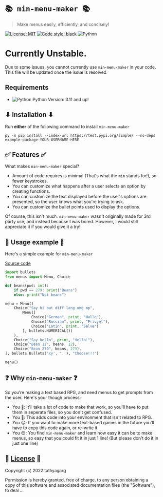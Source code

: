 # `📚 min-menu-maker 📚`
> Make menus easily, efficiently, and concisely!
> 
[![License: MIT](https://img.shields.io/badge/License-MIT-yellow.svg)](https://opensource.org/licenses/MIT)
[![Code style: black](https://img.shields.io/badge/code%20style-black-000000.svg)](https://github.com/psf/black)
![Python](https://img.shields.io/badge/Python-3776AB?style=for-the-badge&logo=python&logoColor=white)

# Currently Unstable.
Due to some issues, you cannot currently use `min-menu-maker` in your code. This file will be updated once the issue is resolved.

## Requirements
 - ![Python](https://cdn-icons-png.flaticon.com/16/5968/5968350.png) Python Version: 3.11 and up!

## ⬇ Installation ⬇
 Run **either** of the following command to install `min-menu-maker`
 ```
py -m pip install --index-url https://test.pypi.org/simple/ --no-deps example-package-YOUR-USERNAME-HERE
 ```

## ✅ Features ✅
 What makes `min-menu-maker` special?
 * Amount of code requires is minimal (That's what the `min` stands for!), so fewer keystrokes.
 * You can customize what happens after a user selects an option by creating functions.
 * You can customize the text displayed before the user's options are presented, so the user knows what you're trying to ask.
 * You can customize the bullet points used to display the options.

 Of course, this isn't much. `min-menu-maker` wasn't originally made for 3rd party use, and instead because I was bored.
 However, I would still appreciate it if you would give it a try!

## 🤔 Usage example 🤔

Here's a simple example for `min-menu-maker`

[Source code](https://github.com/Fenrir0279/min-menu-maker/blob/main/tests.py)
```python
import bullets
from menus import Menu, Choice

def beans(pwd: int):
    if pwd == 279: print("Beans")
    else: print("Not beans")

menu = Menu([
    Choice("Say hi but diff lang omg op",
        Menu([
            Choice("German", print, "Hallo"),
            Choice("Russian", print, "Privyet"),
            Choice("Latin", print, "Salve")
        ], bullets.NUMERICAL())
    ),
    Choice("Say hello", print, "Hello!"),
    Choice("Bean 12", beans, 12),
    Choice("Bean 279", beans, 279),
], bullets.Bullets('xy', '.'), "Choose!!!")

menu()
```

## ❓ Why `min-menu-maker` ❓
 So you're making a text based RPG, and need menus to get prompts from the user.
 Here's your though process: 
 
 * You 🤔: It'll take a lot of code to make that work, so you'll have to put them in seperate files, so you don't get confused.
 * You 🤢: This adds code into your environment that isn't related to RPG.
 * You 😔: If you want to make more text-based games in the future you'll have to copy this code again, or re-write it
 * You 😊: You find `min-menu-maker` and learn how easy it can be to make menus, so easy that you could fit it in just 1 line! (But please don't do it in just one line)
 
## 📖 [License](https://github.com/Fenrir0279/min-menu-maker/blob/main/LICENSE.txt) 📖

Copyright (c) 2022 tathyagarg

Permission is hereby granted, free of charge, to any person obtaining a copy of this software and associated documentation files (the "Software"), to deal ...
